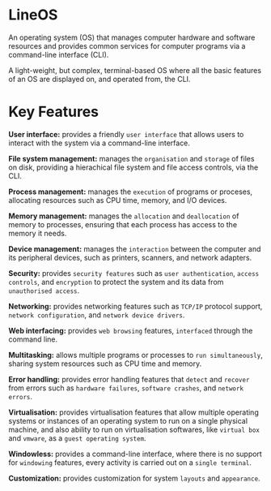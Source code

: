 # LineOS

An operating system (OS) that manages computer hardware and software resources and provides common services for computer programs via a command-line interface (CLI).

A light-weight, but complex, terminal-based OS where all the basic features of an OS are displayed on, and operated from, the CLI.

# Key Features

**User interface:** provides a friendly `user interface` that allows users to interact with the system via a command-line interface.

**File system management:** manages the `organisation` and `storage` of files on disk, providing a hierachical file system and file access controls, via the CLI.

**Process management:** manages the `execution` of programs or proceses, allocating resources such as CPU time, memory, and I/O devices.

**Memory management:** manages the `allocation` and `deallocation` of memory to processes, ensuring that each process has access to the memory it needs.

**Device management:** manages the `interaction` between the computer and its peripheral devices, such as printers, scanners, and network adapters.

**Security:** provides `security features` such as `user authentication`, `access controls`, and `encryption` to protect the system and its data from `unauthorised access`.

**Networking:** provides networking features such as `TCP/IP` protocol support, `network configuration`, and `network device drivers`.

**Web interfacing:** provides `web browsing` features, `interfaced` through the command line.

**Multitasking:** allows multiple programs or processes to `run simultaneously`, sharing system resources such as CPU time and memory.

**Error handling:** provides error handling features that `detect` and `recover` from errors such as `hardware failures`, `software crashes`, and `network errors`.

**Virtualisation:** provides virtualisation features that allow multiple operating systems or instances of an operating system to run on a single physical machine, and also ability to run on virtualisation softwares, like `virtual box` and `vmware`, as a `guest operating system`.

**Windowless:** provides a command-line interface, where there is no support for `windowing` features, every activity is carried out on a `single terminal`.

**Customization:** provides customization for system `layouts` and `appearance`.
